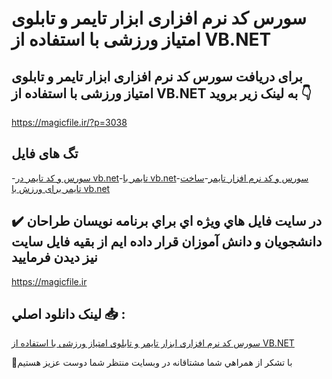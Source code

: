 # سورس کد نرم افزاری ابزار تایمر و تابلوی امتیاز ورزشی با استفاده از VB.NET

## برای دریافت سورس کد نرم افزاری ابزار تایمر و تابلوی امتیاز ورزشی با استفاده از VB.NET به لینک زیر بروید 👇

https://magicfile.ir/?p=3038

## تگ های فایل

-[سورس و کد تایمر در vb.net](https://magicfile.ir/product/%d8%b3%d9%88%d8%b1%d8%b3-%da%a9%d8%af-%d9%86%d8%b1%d9%85-%d8%a7%d9%81%d8%b2%d8%a7%d8%b1%db%8c-%d8%a7%d8%a8%d8%b2%d8%a7%d8%b1-%d8%aa%d8%a7%db%8c%d9%85%d8%b1-%d9%88-%d8%aa%d8%a7%d8%a8%d9%84%d9%88%db%8c-%d8%a7%d9%85%d8%aa%db%8c%d8%a7%d8%b2-%d9%88%d8%b1%d8%b2%d8%b4%db%8c-vb-net/)-[تایمر با vb.net](https://magicfile.ir/product/%d8%b3%d9%88%d8%b1%d8%b3-%da%a9%d8%af-%d9%86%d8%b1%d9%85-%d8%a7%d9%81%d8%b2%d8%a7%d8%b1%db%8c-%d8%a7%d8%a8%d8%b2%d8%a7%d8%b1-%d8%aa%d8%a7%db%8c%d9%85%d8%b1-%d9%88-%d8%aa%d8%a7%d8%a8%d9%84%d9%88%db%8c-%d8%a7%d9%85%d8%aa%db%8c%d8%a7%d8%b2-%d9%88%d8%b1%d8%b2%d8%b4%db%8c-vb-net/)-[سورس و کد نرم افزار تایمر](https://magicfile.ir/product/%d8%b3%d9%88%d8%b1%d8%b3-%da%a9%d8%af-%d9%86%d8%b1%d9%85-%d8%a7%d9%81%d8%b2%d8%a7%d8%b1%db%8c-%d8%a7%d8%a8%d8%b2%d8%a7%d8%b1-%d8%aa%d8%a7%db%8c%d9%85%d8%b1-%d9%88-%d8%aa%d8%a7%d8%a8%d9%84%d9%88%db%8c-%d8%a7%d9%85%d8%aa%db%8c%d8%a7%d8%b2-%d9%88%d8%b1%d8%b2%d8%b4%db%8c-vb-net/)-[ساخت تایمر برای ورزش با vb.net](https://magicfile.ir/product/%d8%b3%d9%88%d8%b1%d8%b3-%da%a9%d8%af-%d9%86%d8%b1%d9%85-%d8%a7%d9%81%d8%b2%d8%a7%d8%b1%db%8c-%d8%a7%d8%a8%d8%b2%d8%a7%d8%b1-%d8%aa%d8%a7%db%8c%d9%85%d8%b1-%d9%88-%d8%aa%d8%a7%d8%a8%d9%84%d9%88%db%8c-%d8%a7%d9%85%d8%aa%db%8c%d8%a7%d8%b2-%d9%88%d8%b1%d8%b2%d8%b4%db%8c-vb-net/)

## ✔️ در سايت فايل هاي ويژه اي براي برنامه نويسان طراحان دانشجويان و دانش آموزان قرار داده ايم از بقيه فايل سايت نيز ديدن فرماييد

https://magicfile.ir


## لينک دانلود اصلي 📥 :

[سورس کد نرم افزاری ابزار تایمر و تابلوی امتیاز ورزشی با استفاده از VB.NET](https://magicfile.ir/product/%d8%b3%d9%88%d8%b1%d8%b3-%da%a9%d8%af-%d9%86%d8%b1%d9%85-%d8%a7%d9%81%d8%b2%d8%a7%d8%b1%db%8c-%d8%a7%d8%a8%d8%b2%d8%a7%d8%b1-%d8%aa%d8%a7%db%8c%d9%85%d8%b1-%d9%88-%d8%aa%d8%a7%d8%a8%d9%84%d9%88%db%8c-%d8%a7%d9%85%d8%aa%db%8c%d8%a7%d8%b2-%d9%88%d8%b1%d8%b2%d8%b4%db%8c-vb-net/) 


🙏با تشکر از همراهي شما مشتاقانه در وبسایت منتظر شما دوست عزیز هستیم


